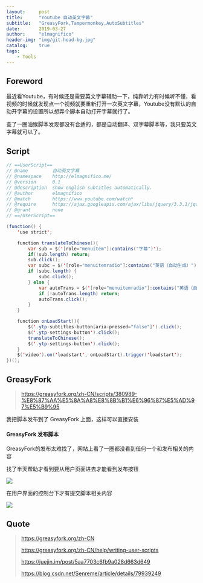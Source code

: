 ```yaml
---
layout:     post
title:      "Youtube 自动英文字幕"
subtitle:   "GreasyFork,Tampermonkey,AutoSubtitles"
date:       2019-03-27
author:     "elmagnifico"
header-img: "img/git-head-bg.jpg"
catalog:    true
tags:
    - Tools
---
```


## Foreword

最近看Youtube，有时候还是需要英文字幕辅助一下，纯靠听力有时候听不懂，看视频的时候就发现点一个视频就要重新打开一次英文字幕，Youtube没有默认的自动开字幕的设置所以想弄个脚本自动打开字幕就行了。

查了一圈油猴脚本发现都没有合适的，都是自动翻译、双字幕脚本等，我只要英文字幕就可以了。

## Script

```Java
// ==UserScript==
// @name         自动英文字幕
// @namespace    http://elmagnifico.me/
// @version      0.1
// @description  show english subtitles automatically.
// @author       elmagnifico
// @match        https://www.youtube.com/watch*
// @require      https://ajax.googleapis.com/ajax/libs/jquery/3.3.1/jquery.min.js
// @grant        none
// ==/UserScript==

(function() {
    'use strict';

    function translateToChinese(){
        var sub = $('[role="menuitem"]:contains("字幕")');
        if(!sub.length) return;
        sub.click();
        var subc = $('[role="menuitemradio"]:contains("英语（自动生成）")');
        if (subc.length) {
            subc.click();
        } else {
            var autoTrans = $('[role="menuitemradio"]:contains("英语（自动生成）")');
            if (!autoTrans.length) return;
            autoTrans.click();
        }
    }

    function onLoadStart(){
        $('.ytp-subtitles-button[aria-pressed="false"]').click();
        $('.ytp-settings-button').click();
        translateToChinese();
        $('.ytp-settings-button').click();
    }
    $('video').on('loadstart', onLoadStart).trigger('loadstart');
})();
```

## GreasyFork

> https://greasyfork.org/zh-CN/scripts/380989-%E8%87%AA%E5%8A%A8%E8%8B%B1%E6%96%87%E5%AD%97%E5%B9%95

我把脚本发布到了 GreasyFork 上面，这样可以直接安装

#### GreasyFork 发布脚本

GreasyFork的发布太难找了，网站上看了一圈都没看到任何一个和发布相关的内容

找了半天帮助才看到要从用户页面进去才能看到发布按钮

![](https://img.elmagnifico.tech/static/upload/elmagnifico/5c9af4334de76.png)

在用户界面的控制台下才有提交脚本相关内容

![](https://img.elmagnifico.tech/static/upload/elmagnifico/5c9af45071bbc.png)

## Quote

> https://greasyfork.org/zh-CN
>
> https://greasyfork.org/zh-CN/help/writing-user-scripts
>
> https://juejin.im/post/5aa7703c6fb9a028d663d649
>
> https://blog.csdn.net/Senreme/article/details/79939249
